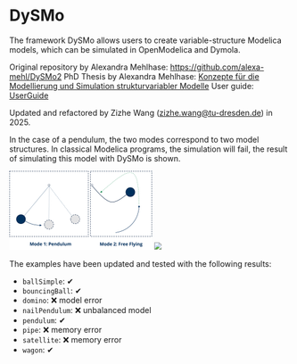 # DySMo

The framework DySMo allows users to create variable-structure Modelica models, which can be simulated in OpenModelica and Dymola.

Original repository by Alexandra Mehlhase: https://github.com/alexa-mehl/DySMo2
PhD Thesis by Alexandra Mehlhase: [Konzepte für die Modellierung und Simulation strukturvariabler Modelle](https://depositonce.tu-berlin.de/items/39d94ae4-e3f8-46f3-ac5d-6bd652acf9ee)
User guide: [UserGuide](https://github.com/alexa-mehl/DySMo2/blob/master/UserGuide/UserGuide.pdf) 

Updated and refactored by Zizhe Wang (zizhe.wang@tu-dresden.de) in 2025.

In the case of a pendulum, the two modes correspond to two model structures. In classical Modelica programs, the simulation will fail, the result of simulating this model with DySMo is shown.

<img src="./examples/pendulum/FreeFlying.png" style="zoom: 25%;" />

<img src="./examples/pendulum/result/modeplot.png" style="zoom: 80%;" />

The examples have been updated and tested with the following results:
* `ballSimple`: ✔
* `bouncingBall`: ✔
* `domino`: ❌ model error
* `nailPendulum`: ❌ unbalanced model
* `pendulum`: ✔
* `pipe`: ❌ memory error
* `satellite`: ❌ memory error
* `wagon`: ✔